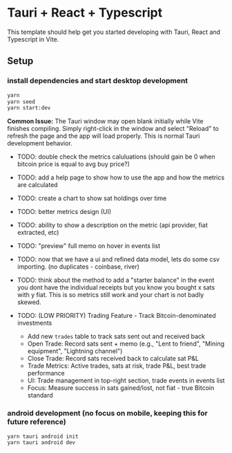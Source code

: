 # Tauri + React + Typescript

This template should help get you started developing with Tauri, React and Typescript in Vite.

## Setup

### install dependencies and start desktop development

```bash
yarn
yarn seed
yarn start:dev
```

**Common Issue:** The Tauri window may open blank initially while Vite finishes compiling. Simply right-click in the window and select "Reload" to refresh the page and the app will load properly. This is normal Tauri development behavior.

- TODO: double check the metrics caluluations (should gain be 0 when bitcoin price is equal to avg buy price?)
- TODO: add a help page to show how to use the app and how the metrics are calculated 

- TODO: create a chart to show sat holdings over time

- TODO: better metrics design (UI)
- TODO: ability to show a description on the metric (api provider, fiat extracted, etc)
- TODO: "preview" full memo on hover in events list

- TODO: now that we have a ui and refined data model, lets do some csv importing. (no duplicates - coinbase, river)

- TODO: think about the method to add a "starter balance" in the event you dont have the individual receipts but you know you bought x sats with y fiat. This is so metrics still work and your chart is not badly skewed.

- TODO: (LOW PRIORITY) Trading Feature - Track Bitcoin-denominated investments
  - Add new `trades` table to track sats sent out and received back
  - Open Trade: Record sats sent + memo (e.g., "Lent to friend", "Mining equipment", "Lightning channel")
  - Close Trade: Record sats received back to calculate sat P&L
  - Trade Metrics: Active trades, sats at risk, trade P&L, best trade performance
  - UI: Trade management in top-right section, trade events in events list
  - Focus: Measure success in sats gained/lost, not fiat - true Bitcoin standard

### android development (no focus on mobile, keeping this for future reference)

```bash
yarn tauri android init
yarn tauri android dev
```
